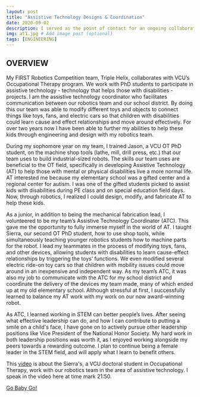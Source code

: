 ```yaml
---
layout: post
title: "Assistive Technology Designs & Coordination"
date: 2020-09-02
description: I served as the point of contact for an ongoing collaboration with our school district’s Assistive Technology Coordinator. Our team’s role in this collaboration is to adapt low-cost toys to connect to accessible switches, enabling students with disabilities to learn cause-effect relationships by triggering the toys’ functions.  # Add post description (optional)
img: at1.jpg # Add image post (optional)
tags: [ENGINEERING]
---
```


## OVERVIEW

My FIRST Robotics Competition team, Triple Helix, collaborates with VCU’s Occupational Therapy program. We work with PhD students to participate in assistive technology - technology that helps those with disabilities -  projects. I am the assistive technology coordinator who facilitates communication between our robotics team and our school district. By doing this our team was able to modify different toys and objects to connect things like toys, fans, and electric cars so that children with disabilities could learn cause and effect relationships and move around effectively. For over two years now I have been able to further my abilities to help these kids through engineering and design with my robotics team. 
      
During my sophomore year on my team, I trained Jason, a VCU OT PhD student, on the machine shop tools (lathe, mill, drill press, etc.) that our team uses to build industrial-sized robots. The skills our team uses are beneficial to the OT field, specifically in developing Assistive Technology (AT) to help those with mental or physical disabilities live a more normal life.  AT interested me because my elementary school was a gifted center and a regional center for autism.  I was one of the gifted students picked to assist kids with disabilities during PE class and on special education field days.  Now, through robotics, I realized I could design, modify, and fabricate AT to help these kids.

As a junior, in addition to being the mechanical fabrication lead,  I volunteered to be my team’s Assistive Technology Coordinator (ATC).  This gave me the opportunity to fully immerse myself in the world of AT.  I taught Sierra, our second OT PhD student,  how to use shop tools, while simultaneously teaching younger robotics students how to machine parts for the robot.  I lead my teammates in the process of modifying toys, fans, and other devices, allowing students with disabilities to learn cause-effect relationships by triggering the toys’ functions.  We even modified several electric ride-on toy cars so that children with mobility issues could move around in an inexpensive and independent way.  As my team’s ATC, it was also my job to communicate with the ATC for my school district and coordinate the delivery of the devices my team made, many of which ended up at my old elementary school.  Although stressful at first, I successfully learned to balance my AT work with my work on our now award-winning robot.

As ATC, I learned working in STEM can better people’s lives. After seeing what effective leadership can do, and how I can contribute to putting a smile on a child's face, I have gone on to actively pursue other leadership positions like Vice President of the National Honor Society. My hard work in both leadership positions was worth it, as I enjoyed working alongside my peers towards a rewarding outcome.  I plan to continue being a female leader in the STEM field, and will apply what I learn to benefit others.


This [video](http://team2363.org/2020/04/beyond-chairmans-teaming-up-to-build-assistive-tech) is about the Sierra's, a VCU doctoral student in Occupational Therapy, work with our robotics team in the area of assistive technology.   I speak in the video here at time mark 21:50.

[Go Baby Go!](http://team2363.org/2019/04/accessible-controls-for-ride-on-toy-car)

